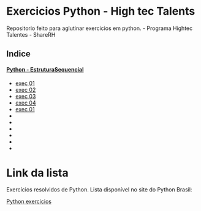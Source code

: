 # Exercicios Python - High tec Talents 

<p> Repositorio feito para aglutinar exercicios em python. -  Programa Hightec Talentes - ShareRH </p>

## Indice 

<h4> <a href= "https://wiki.python.org.br/EstruturaSequencial"> Python - EstruturaSequencial </a></h4>
<ul> 
<li><a href = "https://github.com/amandatsantos/exerciciosPython-Hightec-talents/blob/main/estrutura_sequencial%20/exec_01.py" > exec 01 </a> </li>
<li><a href = "https://github.com/amandatsantos/exerciciosPython-Hightec-talents/blob/main/estrutura_sequencial%20/exec_02.py" > exec 02 </a> </li>
<li><a href = "https://github.com/amandatsantos/exerciciosPython-Hightec-talents/blob/main/estrutura_sequencial%20/exec_03.py" > exec 03 </a> </li>
<li><a href = "https://github.com/amandatsantos/exerciciosPython-Hightec-talents/blob/main/estrutura_sequencial%20/exec_04.py" > exec 04 </a> </li>
<li><a href = "" > exec 01 </a> </li>
<li><a href = "" > </a> </li>
<li><a href = "" > </a> </li>
<li><a href = "" > </a> </li>
<li><a href = "" > </a> </li>
<li><a href = "" > </a> </li>
<li><a href = "" > </a> </li>

</ul>

# Link da lista 

<p>Exercícios resolvidos de Python. Lista disponível no site do Python Brasil:</p>
<p><a href= "https://wiki.python.org.br/ListaDeExercicios"> Python exercicios </a></p>
